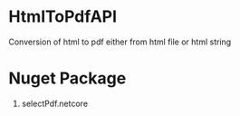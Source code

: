 # HtmlToPdfAPI
Conversion of html to pdf either from html file or html string

# Nuget Package
1. selectPdf.netcore
